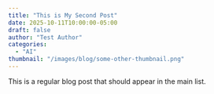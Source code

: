 ```yaml
---
title: "This is My Second Post"
date: 2025-10-11T10:00:00-05:00
draft: false
author: "Test Author"
categories:
  - "AI"
thumbnail: "/images/blog/some-other-thumbnail.png"
---
```


This is a regular blog post that should appear in the main list.